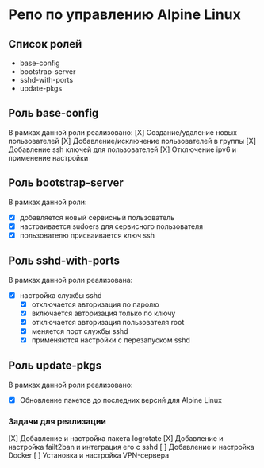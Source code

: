 # Репо по управлению Alpine Linux

## Список ролей
- base-config
- bootstrap-server
- sshd-with-ports
- update-pkgs

## Роль base-config
В рамках данной роли реализовано:
[X] Создание/удаление новых пользователей
[X] Добавление/исключение пользователей в группы
[X] Добавление ssh ключей для пользователей 
[X] Отключение ipv6 и применение настройки


## Роль bootstrap-server
В рамках данной роли: 
- [X] добавляется новый сервисный пользователь
- [X] настраивается sudoers для сервисного пользователя 
- [X] пользователю присваивается ключ ssh

## Роль sshd-with-ports
В рамках данной роли реализована:
- [X] настройка службы sshd
  - [X] отключается авторизация по паролю
  - [X] включается авторизация только по ключу
  - [X] отключается авторизация пользователя root
  - [X] меняется порт службы sshd
  - [X] применяются настройки с перезапуском sshd

## Роль update-pkgs
В рамках данной роли реализовано:
- [X] Обновление пакетов до последних версий для Alpine Linux


### Задачи для реализации
[X] Добавление и настройка пакета logrotate
[X] Добавление и настройка failt2ban и интеграция его с sshd
[ ] Добавление и настройка Docker
[ ] Установка и настройка VPN-сервера